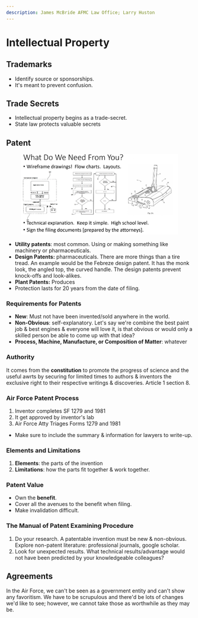 ```yaml
---
description: James McBride AFMC Law Office; Larry Huston
---
```


# Intellectual Property

## Trademarks

* Identify source or sponsorships.
* It's meant to prevent confusion.

## Trade Secrets

* Intellectual property begins as a trade-secret.
* State law protects valuable secrets

## Patent



<figure><img src="../../.gitbook/assets/image (2) (1) (1) (1) (1) (1) (1) (1) (1) (1) (1) (1) (1) (1).png" alt=""><figcaption></figcaption></figure>

* **Utility patents**: most common. Using or making something like machinery or pharmaceuticals.&#x20;
* **Design Patents:** pharmaceuticals. There are more things than a tire tread. An example would be the Febreze design patent. It has the monk look, the angled top, the curved handle. The design patents prevent knock-offs and look-alikes.&#x20;
* **Plant Patents:** Produces&#x20;
* Protection lasts for 20 years from the date of filing.&#x20;

### Requirements for Patents

* **New**: Must not have been invented/sold anywhere in the world.&#x20;
* **Non-Obvious**: self-explanatory. Let's say we're combine the best paint job & best engines & everyone will love it, is that obvious or would only a skilled person be able to come up with that idea?
* **Process, Machine, Manufacture, or Composition of Matter**: whatever

### Authority

It comes from the **constitution** to promote the progress of science and the useful awrts by securing for limited times to authors & inventors the exclusive right to their respective writings & discoveries. Article 1 section 8.&#x20;

### Air Force Patent Process

1. Inventor completes SF 1279 and 1981
2. It get approved by inventor's lab
3. Air Force Atty Triages Forms 1279 and 1981

* Make sure to include the summary & information for lawyers to write-up. &#x20;

### Elements and Limitations

1. **Elements**: the parts of the invention
2. **Limitations**: how the parts fit together & work together.

### Patent Value

* Own the **benefit**.&#x20;
* Cover all the avenues to the benefit when filing.&#x20;
* Make invalidation difficult.

### The Manual of Patent Examining Procedure

1. Do your research. A patentable invention must be new & non-obvious. Explore non-patent literature: professional journals, google scholar.&#x20;
2. Look for unexpected results. What technical results/advantage would not have been predicted by your knowledgeable colleagues?

## Agreements

In the Air Force, we can't be seen as a government entity and can't show any favoritism. We have to be scrupulous and there'd be lots of changes we'd like to see; however, we cannot take those as worthwhile as they may be.&#x20;



